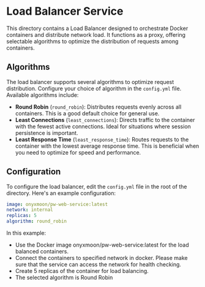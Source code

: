 # Load Balancer Service

This directory contains a Load Balancer designed to orchestrate Docker containers and distribute network load. It functions as a proxy, offering selectable algorithms to optimize the distribution of requests among containers.



## Algorithms
The load balancer supports several algorithms to optimize request distribution. Configure your choice of algorithm in the `config.yml` file. Available algorithms include:

- **Round Robin** (`round_robin`): Distributes requests evenly across all containers. This is a good default choice for general use.
- **Least Connections** (`least_connections`): Directs traffic to the container with the fewest active connections. Ideal for situations where session persistence is important.
- **Least Response Time** (`least_response_time`): Routes requests to the container with the lowest average response time. This is beneficial when you need to optimize for speed and performance.


## Configuration
To configure the load balancer, edit the `config.yml` file in the root of the directory. Here's an example configuration:

```yaml
image: onyxmoon/pw-web-service:latest
network: internal
replicas: 5
algorithm: round_robin
```
In this example:
- Use the Docker image onyxmoon/pw-web-service:latest for the load balanced containers. 
- Connect the containers to specified network in docker. Please make sure that the service can access the network for health checking.
- Create 5 replicas of the container for load balancing.
- The selected algorithm is Round Robin